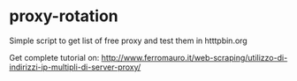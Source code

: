 # proxy-rotation
Simple script to get list of free proxy and test them in htttpbin.org

Get complete tutorial on: http://www.ferromauro.it/web-scraping/utilizzo-di-indirizzi-ip-multipli-di-server-proxy/
